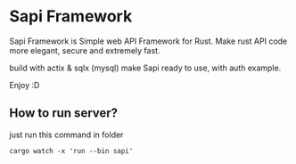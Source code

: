 # Sapi Framework
Sapi Framework is Simple web API Framework for Rust. Make rust API code more elegant, secure and extremely fast.

build with actix & sqlx (mysql) make Sapi ready to use, with auth example.

Enjoy :D

## How to run server?
just run this command in folder
```
cargo watch -x 'run --bin sapi'
```

